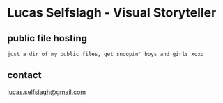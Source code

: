 # Lucas Selfslagh - Visual Storyteller
## public file hosting




```
just a dir of my public files, get snoopin' boys and girls xoxo
```

## contact

[lucas.selfslagh@gmail.com](mailto:lucas.selfslagh@gmail.com)